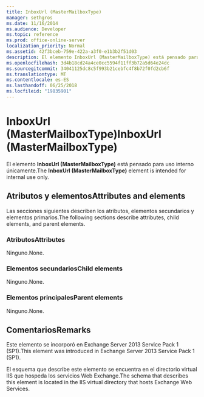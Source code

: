 ```yaml
---
title: InboxUrl (MasterMailboxType)
manager: sethgros
ms.date: 11/16/2014
ms.audience: Developer
ms.topic: reference
ms.prod: office-online-server
localization_priority: Normal
ms.assetid: 42f3bceb-759e-422a-a3f0-e1b3b2f51d03
description: El elemento InboxUrl (MasterMailboxType) está pensado para uso interno únicamente.
ms.openlocfilehash: 3d4b18cd24a4ce0cc5594f11ff3b72a5d64e24dc
ms.sourcegitcommit: 34041125dc8c5f993b21cebfc4f8b72f0fd2cb6f
ms.translationtype: MT
ms.contentlocale: es-ES
ms.lasthandoff: 06/25/2018
ms.locfileid: "19835901"
---
```

# <a name="inboxurl-mastermailboxtype"></a><span data-ttu-id="edc3f-103">InboxUrl (MasterMailboxType)</span><span class="sxs-lookup"><span data-stu-id="edc3f-103">InboxUrl (MasterMailboxType)</span></span>

<span data-ttu-id="edc3f-104">El elemento **InboxUrl (MasterMailboxType)** está pensado para uso interno únicamente.</span><span class="sxs-lookup"><span data-stu-id="edc3f-104">The **InboxUrl (MasterMailboxType)** element is intended for internal use only.</span></span> 

## <a name="attributes-and-elements"></a><span data-ttu-id="edc3f-105">Atributos y elementos</span><span class="sxs-lookup"><span data-stu-id="edc3f-105">Attributes and elements</span></span>

<span data-ttu-id="edc3f-106">Las secciones siguientes describen los atributos, elementos secundarios y elementos primarios.</span><span class="sxs-lookup"><span data-stu-id="edc3f-106">The following sections describe attributes, child elements, and parent elements.</span></span>
  
### <a name="attributes"></a><span data-ttu-id="edc3f-107">Atributos</span><span class="sxs-lookup"><span data-stu-id="edc3f-107">Attributes</span></span>

<span data-ttu-id="edc3f-108">Ninguno.</span><span class="sxs-lookup"><span data-stu-id="edc3f-108">None.</span></span>
  
### <a name="child-elements"></a><span data-ttu-id="edc3f-109">Elementos secundarios</span><span class="sxs-lookup"><span data-stu-id="edc3f-109">Child elements</span></span>

<span data-ttu-id="edc3f-110">Ninguno.</span><span class="sxs-lookup"><span data-stu-id="edc3f-110">None.</span></span>
  
### <a name="parent-elements"></a><span data-ttu-id="edc3f-111">Elementos principales</span><span class="sxs-lookup"><span data-stu-id="edc3f-111">Parent elements</span></span>

<span data-ttu-id="edc3f-112">Ninguno.</span><span class="sxs-lookup"><span data-stu-id="edc3f-112">None.</span></span>
  
## <a name="remarks"></a><span data-ttu-id="edc3f-113">Comentarios</span><span class="sxs-lookup"><span data-stu-id="edc3f-113">Remarks</span></span>

<span data-ttu-id="edc3f-114">Este elemento se incorporó en Exchange Server 2013 Service Pack 1 (SP1).</span><span class="sxs-lookup"><span data-stu-id="edc3f-114">This element was introduced in Exchange Server 2013 Service Pack 1 (SP1).</span></span>
  
<span data-ttu-id="edc3f-115">El esquema que describe este elemento se encuentra en el directorio virtual IIS que hospeda los servicios Web Exchange.</span><span class="sxs-lookup"><span data-stu-id="edc3f-115">The schema that describes this element is located in the IIS virtual directory that hosts Exchange Web Services.</span></span>
  

